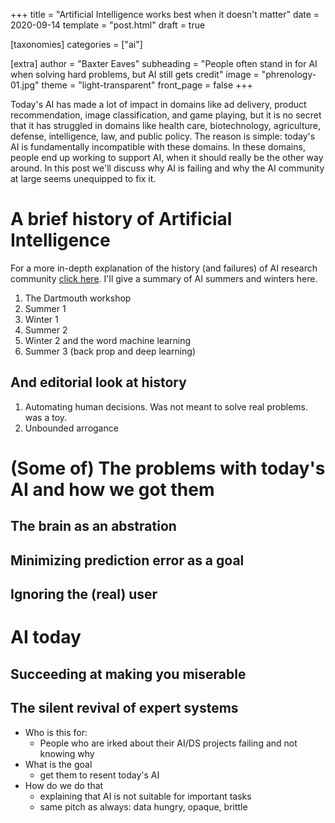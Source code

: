 +++
title = "Artificial Intelligence works best when it doesn't matter"
date = 2020-09-14
template = "post.html"
draft = true

[taxonomies]
categories = ["ai"]

[extra]
author = "Baxter Eaves"
subheading = "People often stand in for AI when solving hard problems, but AI still gets credit"
image = "phrenology-01.jpg"
theme = "light-transparent"
front_page = false
+++

<!--Note to self: do not alienate people in domains that "don't matter" -->

Today's AI has made a lot of impact in domains like ad delivery, product recommendation, image classification, and game playing, but it is no secret that it has struggled in domains like health care, biotechnology, agriculture, defense, intelligence, law, and public policy. The reason is simple: today's AI is fundamentally incompatible with these domains. In these domains, people end up working to support AI, when it should really be the other way around. In this post we'll discuss why AI is failing and why the AI community at large seems unequipped to fix it.

# A brief history of Artificial Intelligence

For a more in-depth explanation of the history (and failures) of AI research community [click here](#). I'll give a summary of AI summers and winters here.

1. The Dartmouth workshop
2. Summer 1
3. Winter 1
4. Summer 2
5. Winter 2 and the word machine learning
6. Summer 3 (back prop and deep learning)

## And editorial look at history

1. Automating human decisions. Was not meant to solve real problems. was a toy.
2. Unbounded arrogance

# (Some of) The problems with today's AI and how we got them

## The brain as an abstration

## Minimizing prediction error as a goal

## Ignoring the (real) user

# AI today

## Succeeding at making you miserable

## The silent revival of expert systems



- Who is this for:
    + People who are irked about their AI/DS projects failing and not knowing why
- What is the goal
    + get them to resent today's AI
- How do we do that
    + explaining that AI is not suitable for important tasks
    + same pitch as always: data hungry, opaque, brittle

